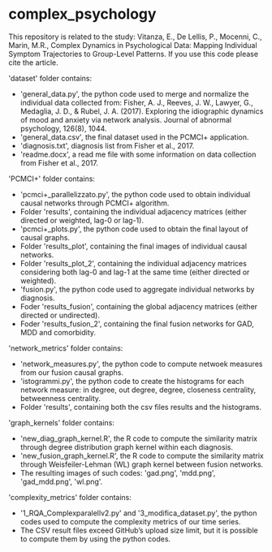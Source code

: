 # complex_psychology
This repository is related to the study: Vitanza, E., De Lellis, P., Mocenni, C., Marin, M.R., Complex Dynamics in Psychological Data: Mapping Individual Symptom Trajectories to Group-Level Patterns. If you use this code please cite the article.

'dataset' folder contains:
- 'general_data.py', the python code used to merge and normalize the individual data collected from: Fisher, A. J., Reeves, J. W., Lawyer, G., Medaglia, J. D., & Rubel, J. A. (2017). Exploring the idiographic dynamics of mood and anxiety via network analysis. Journal of abnormal psychology, 126(8), 1044.
- 'general_data.csv', the final dataset used in the PCMCI+ application.
- 'diagnosis.txt', diagnosis list from Fisher et al., 2017.
- 'readme.docx', a read me file with some information on data collection from Fisher et al., 2017.

'PCMCI+' folder contains:
- 'pcmci+_parallelizzato.py', the python code used to obtain individual causal networks through PCMCI+ algorithm.
- Folder 'results', containing the individual adjacency matrices (either directed or weighted, lag-0 or lag-1).
- 'pcmci+_plots.py', the python code used to obtain the final layout of causal graphs.
- Folder 'results_plot', containing the final images of individual causal networks.
- Folder 'results_plot_2', containing the individual adjacency matrices considering both lag-0 and lag-1 at the same time (either directed or weighted).
- 'fusion.py', the python code used to aggregate individual networks by diagnosis.
- Foder 'results_fusion', containing the global adjacency matrices (either directed or undirected).
- Foder 'results_fusion_2', containing the final fusion networks for GAD, MDD and comorbidity.

'network_metrics' folder contains:
- 'network_measures.py', the python code to compute netwoek measures from our fusion causal graphs.
- 'istogrammi.py', the python code to create the histograms for each network measure: in degree, out degree, degree, closeness centrality, betweenness centrality.
- Folder 'results', containing both the csv files results and the histograms.

'graph_kernels' folder contains:
- 'new_diag_graph_kernel.R', the R code to compute the similarity matrix through degree distribution graph kernel within each diagnosis.
- 'new_fusion_graph_kernel.R', the R code to compute the similarity matrix through Weisfeiler-Lehman (WL) graph kernel between fusion networks.
- The resulting images of such codes: 'gad.png', 'mdd.png', 'gad_mdd.png', 'wl.png'.

'complexity_metrics' folder contains: 
- '1_RQA_Complexparalellv2.py' and '3_modifica_dataset.py', the python codes used to compute the complexity metrics of our time series.
- The CSV result files exceed GitHub’s upload size limit, but it is possible to compute them by using the python codes.
  
